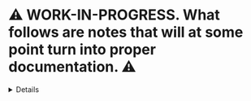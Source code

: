 # ⚠️ WORK-IN-PROGRESS. What follows are notes that will at some point turn into proper documentation. ⚠️

<details>

# My Version of morphdom

## Essential Features (And How It’s Different from morphdom and nanomorph)

- **Key.**
  - Serves two purposes:
    1. Distinguishes between components that rely on the same tag.
       - For example, `<div key="conversations">` and `<div key="new-conversation">`
       - Prevents trying to morph between completely unrelated components, which is a lot of unnecessary work compared to a complete replacement.
       - Similar to React’s named components (`<TagsWhichStartWithACapitalLetter>`), and to nanomorph’s `data-nanomorph-component-id`.
       - When used for this purpose, may repeat between siblings (unlike React’s `key`s, but like `data-nanomorph-component-id`).
    2. Allows for reordering of list-like elements.
       - Similar to React’s `key`s.
       - When used for this purpose, shouldn’t repeat between siblings (like React’s `key`s).
  - Notes:
    - It’s okay to mix and match between these two purposes (2 is actually a subcase of 1).
    - Even when using for purpose 2, the only needs to be unique among siblings—it may repeat across the document (like React’s `key`s, unlike `id`s).
- **Longest Common Subsequence (LCS).**
  - Minimize modifications to the DOM in cases of insertions, deletions, and transpositions, particularly in the middle of the list of child nodes.
    - Preserve state such as scrolling position, input caret positions, CSS transitions, hidden state, and so forth.
  - May alleviate some of the manual work of assigning keys for purpose 1.
  - Performance-wise, minimizing modifications to the DOM makes things faster but computing the LCS makes things slower, and whether the trade-off is worth it is up in the air.
  - This is what React seems to do. Contrary to [their documentation](https://reactjs.org/docs/reconciliation.html#recursing-on-children), even without keys React recognizes an insertion in the middle of a list without `key`s.
  - Doesn’t handle the case of a subtree being moved from one part of the document to a completely unrelated part.
    - In that case, the subtree is deleted, and a new equivalent subtree is inserted at the destination.
    - Similar to React.
    - In practice this seems to be reasonable approach.
    - The reason for this heuristic is that this general problem of subtree similarity is slow to compute (O(n³)).
    - morphdom actually has a workaround for this using `id`s, but we haven’t implemented anything like that.

## Desirable Features

- Separate `diff` & `patch`, so that the `diff` may be done on the server, and the `patch` on the client.
  - This is more work for the server, but minimizes data on the wire and load on the client, which may be advantageous, particularly for people on mobile connections, in which case it’s reasonable to expect the internet to be slower and the device to be less powerful.

## Ideas

- Use `.isEqualNode()`.
  - Seems like a good idea in theory, but in practice may introduce overhead and something as simple as a new `html-for-javascript--<number>` makes nodes different.

## Related Work

- **Similar Libraries.**
  - <https://npm.im/morphdom>
    - Transposition is only handled via `id`s, which are global, not scoped to siblings.
    - [Doesn’t handle well the case of insertions in the middle, losing state (for example, scrolling position) of siblings, because it detaches and reattaches them](https://github.com/patrick-steele-idem/morphdom/issues/200).
  - <https://npm.im/nanomorph>
    - Transposition is only handled via `id`s, which are global, not scoped to siblings.
      - Maybe it could be handled with `data-nanomorph-component-id`, but still, as far as I understand, it doesn’t do LCS, and probably detaches and reattaches elements similar to morphdom.
    - No lifecycle callbacks (though most of them are subsumed by other mechanisms, for example, `.isSameNode()`).
    - Transferring callback handlers seems heavy-handed (though it may be a good idea in practice).
  - Others
    - Rely on some notion of virtual DOM or introduce abstractions and opinions in terms of how components should be specified.
- **Implementations of the Algorithms (See below for Algorithms Themselves).**
  - https://github.com/YuJianrong/fast-array-diff
    - The output is minimal and the performance is good
    - Claims to use less memory but be slower than `diff`.
    - More popular
    - Ended up using it because it comes with ESM version in the npm package, making it easy to use with Rollup.
  - https://github.com/gliese1337/fast-myers-diff
    - The output is minimal and the performance is good
    - I’m not a huge fan of the generator-based API, but I understand its purpose
    - Reasons to not go with it:
      - It’s less popular than fast-array-diff
      - The npm package doesn’t include an ESM version. (We could always fetch the source, but that’s less ergonomic.)
  - https://github.com/kpdecker/jsdiff (diff)
    - Good, but may be a bit bloated, given that it solves several cases, for example, splitting text.
  - https://github.com/flitbit/diff (deep-diff)
    - Deal-breaker: Doesn’t generate optimal diffs.
  - https://github.com/AsyncBanana/microdiff
    - Deal-breaker: Doesn’t generate optimal diffs.
    - It’s focused on being fast, having a small bundle size, and supporting data structures such as `Date`s and cyclic objects.
  - https://github.com/wickedest/myers-diff
    - Text-only
  - https://github.com/tapirdata/mdiff
    - Weird API, doesn’t look as polished.
  - https://github.com/Two-Screen/symmetry/
    - [Doesn’t seem to be super-optimized](https://github.com/Two-Screen/symmetry/blob/86644f6585e714fe00a9bb7068980188abb7ba5b/src/diff.ts#L241).
    - Supports many data types, which is more than we need.
- **Algorithms.**
  - [React Reconciliation](https://reactjs.org/docs/reconciliation.html)
    - Claims to be linear time (`O(n)`), but it’s getting right some insertions in the middle of a list, which I don’t think one can do in linear time 🤷
  - LCS:
    - Myers
      - Canonical sources:
        - <http://www.xmailserver.org/diff2.pdf>
        - <https://publications.mpi-cbg.de/Miller_1985_5440.pdf>
      - Other people explaining it:
        - <https://blog.jcoglan.com/2017/02/12/the-myers-diff-algorithm-part-1/>
        - <https://blog.robertelder.org/diff-algorithm/>
        - <https://tiarkrompf.github.io/notes/?/diff-algorithm/>
      - Improvements:
        - <https://neil.fraser.name/writing/diff/>
        - <https://www.sciencedirect.com/science/article/abs/pii/002001909090035V>
      - Implementations:
        - <http://www.mathertel.de/Diff/>
        - <https://github.com/git/git/blob/a68dfadae5e95c7f255cf38c9efdcbc2e36d1931/xdiff/xdiffi.c> (see folder for alternative algorithms)
      - Notes:
        - It seems to be used by `diff`, `git`, and so forth.
    - Patching:
      - <https://neil.fraser.name/writing/patch/>
      - Notes:
        - This relevant when we get to the idea of doing diffing on the server and patching on the client.
        - It isn’t trivial because the client may have changed the DOM ever so slightly, and we must use the context to apply the patch, as well as deal with conflicts.
    - Wagner–Fischer
      - <https://dl.acm.org/doi/10.1145/321796.321811>
      - Notes:
        - This is the original dynamic-programming implementation that sidesteps the exponential complexity of the brute-force approach.
    - Heckel
      - <http://documents.scribd.com/docs/10ro9oowpo1h81pgh1as.pdf>
      - Notes:
        - Includes **move** operations.
        - Deal-breaker: Makes more inserts/deletes: <https://neil.fraser.name/writing/diff/> §2.3
    - Patience Diff
      - Original explanation: <https://bramcohen.livejournal.com/73318.html>
      - Other people explaining it:
        - <https://blog.jcoglan.com/2017/09/19/the-patience-diff-algorithm/>
        - <http://bryanpendleton.blogspot.com/2010/05/patience-diff.html>
        - <https://alfedenzo.livejournal.com/170301.html>
        - <https://stackoverflow.com/questions/40133534/is-gits-implementation-of-the-patience-diff-algorithm-correct/40159510#40159510>
      - Implementations:
        - <https://www.npmjs.com/package/patience-diff>
      - Notes:
        - Supposedly easy to implement and linear performance.
        - Focuses on making diffs readable, which isn’t a high priority for us.
        - Relies on the notion of low-frequency vs high-frequency elements, which may not be applicable.
        - Seems to be slower than Myers.
        - Deal-breaker: [Makes more insert/deletes](https://gist.github.com/roryokane/6f9061d3a60c1ba41237).
    - Surveys:
      - <https://en.wikipedia.org/wiki/Edit_distance>
      - <https://en.wikipedia.org/wiki/Longest_common_subsequence_problem>
      - <https://en.wikipedia.org/wiki/Diff>
      - <https://wordaligned.org/articles/longest-common-subsequence>
      - <https://wiki.c2.com/?DiffAlgorithm>
      - Includes the notion of blocks: <https://ably.com/blog/practical-guide-to-diff-algorithms>
        - I don’t that the notion of blocks apply because DOM manipulations don’t afford for that.
  - Sorting algorithms for `key`s:
    - Probably minimizes manipulation to the DOM in the general case: <https://en.wikipedia.org/wiki/Insertion_sort>
    - Probably minimizes manipulation to the DOM when the siblings have been reordered, but not inserted/deleted: <https://en.wikipedia.org/wiki/Cycle_sort>
    - May also be relevant: <https://en.wikipedia.org/wiki/Selection_sort>
    - And the merge part of Merge Sort may also be relevant: <https://en.wikipedia.org/wiki/Merge_sort>
  - Tree edit distance:
    - This would be the optimal solution because it finds subtree movements across the tree, not limited to reordering siblings at a given level. Unfortunately, it’s too costly to be practical, so it makes sense to follow React’s heuristic of handling that edge case by destructing and reconstructing the subtree. Effectively, this turns the tree edit distance into a bunch of LCS problems, which are more tractable.
    - https://grfia.dlsi.ua.es/ml/algorithms/references/editsurvey_bille.pdf
    - http://tree-edit-distance.dbresearch.uni-salzburg.at/
    - https://stackoverflow.com/questions/1065247/how-do-i-calculate-tree-edit-distance
    - https://dl.acm.org/doi/10.1145/2699485

# Nonstandard Tags (Custom Elements) & Attributes

- We actually end up doing the exact opposite of the “best practices” 😛
- We don’t use nonstandard tags (custom elements) (for example, `<x-conversations></x-conversations>`) (instead, we use `<div key="conversation"></div>`).
  - Pros:
    - Cleaner.
  - Cons:
    - May require a bit more of explicit styling, because by default custom tags are inline elements but most components behave like block elements.
    - Are less familiar to some people.
    - Dealbreaker: Don’t work well when the component relies on a tag that has intrinsic meaning, for example, `<button>`. In that case, it would require registering it with JavaScript, adding a polyfill for Safari, and so forth.
- We do use nonstandard attributes (for example, `key`, `onload`, and so forth).
  - Pros:
    - Cleaner.
  - Cons:
    - New developers could mistake these for standard attributes.
    - It may clash with standard attributes in the future.
      - In practice, we can cross that bridge when we get to it.
      - Besides, some attributes such as `key` are used by React, so they’re a de-facto standard.
  - We could just use `data-`, but that’s more verbose…
- Bonus “bad practice” 😛:
  - We add attributes to DOM elements as we see fit (for example, `element.tooltip`, and so forth).
  - `dataset` doesn’t work because some of these attributes aren’t strings.
  - We could have namespaced them, like Tippy.js does with `_tippy`.
  - Let’s wait for it to become a problem…

</details>
